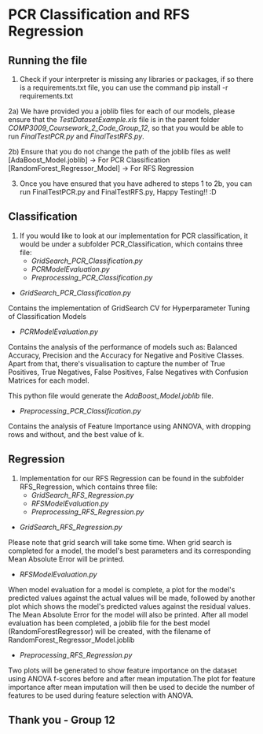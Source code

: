 # PCR Classification and RFS Regression

## Running the file

1) Check if your interpreter is missing any libraries or packages, if so
   there is a requirements.txt file, you can use the command
   pip install -r requirements.txt

2a) 
We have provided you a joblib files for each of our models, please
ensure that the *TestDatasetExample.xls* file is in the parent
folder *COMP3009_Coursework_2_Code_Group_12*, so that you would be able
to run *FinalTestPCR.py* and *FinalTestRFS.py*.

2b) Ensure that you do not change the path of the joblib files as well!
    [AdaBoost_Model.joblib] -> For PCR Classification
    [RandomForest_Regressor_Model] -> For RFS Regression

3) Once you have ensured that you have adhered to steps 1 to 2b, you can run FinalTestPCR.py and FinalTestRFS.py, Happy Testing!! :D

## Classification

1) If you would like to look at our implementation for PCR classification, it would be under a subfolder PCR_Classification,
which contains three file:
    * *GridSearch_PCR_Classification.py*
    * *PCRModelEvaluation.py*
    * *Preprocessing_PCR_Classification.py*

- *GridSearch_PCR_Classification.py*

Contains the implementation of GridSearch CV for Hyperparameter Tuning of Classification Models


- *PCRModelEvaluation.py*

Contains the analysis of the performance of models such as: Balanced Accuracy, Precision and the Accuracy for Negative and Positive Classes. Apart from that, there's visualisation to
capture the number of True Positives, True Negatives, False Positives, False Negatives with Confusion Matrices for each model.

This python file would generate the *AdaBoost_Model.joblib* file.

- *Preprocessing_PCR_Classification.py*

Contains the analysis of Feature Importance using ANNOVA, with dropping rows and without, and the best value of k.

## Regression

1) Implementation for our RFS Regression can be found in the subfolder
RFS_Regression, which contains three file:
    * *GridSearch_RFS_Regression.py*
    * *RFSModelEvaluation.py*
    * *Preprocessing_RFS_Regression.py*
    

- *GridSearch_RFS_Regression.py*

Please note that grid search will take some time. When grid search is completed for a model, the model's best parameters and its corresponding Mean Absolute Error will be printed.

- *RFSModelEvaluation.py*

When model evaluation for a model is complete, a plot for the model's predicted values against the actual values will be made, followed by another plot which shows the model's predicted values against the residual values. The Mean Absolute Error for the model will also be printed. After all model evaluation has been completed, a joblib file for the best model (RandomForestRegressor) will be created, with the filename of RandomForest_Regressor_Model.joblib

- *Preprocessing_RFS_Regression.py*

Two plots will be generated to show feature importance on the dataset using ANOVA f-scores before and after mean imputation.The plot for feature importance after mean imputation will then be used to decide the number of features to be used during feature selection with ANOVA.


## Thank you - Group 12












   

